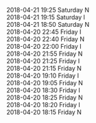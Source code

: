 2018-04-21 19:25 Saturday  N  
2018-04-21 19:15 Saturday  I  
2018-04-21 18:50 Saturday  N  
2018-04-20 22:45 Friday  I  
2018-04-20 22:40 Friday  N  
2018-04-20 22:00 Friday  I  
2018-04-20 21:55 Friday  N  
2018-04-20 21:25 Friday  I  
2018-04-20 21:15 Friday  N  
2018-04-20 19:10 Friday  I  
2018-04-20 19:05 Friday  N  
2018-04-20 18:30 Friday  I  
2018-04-20 18:25 Friday  N  
2018-04-20 18:20 Friday  I  
2018-04-20 18:15 Friday  N  

